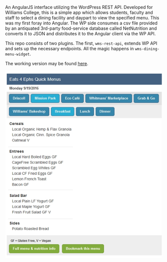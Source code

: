 An AngularJS interface utilizing the WordPress REST API. Developed for Williams College, this is a simple app which allows students, faculty and staff to select a dining facility and daypart to view the specified menu. This was my first foray into Angular. The WP side consumes a csv file provided by an antiquated 3rd-party food-service database called NetNutrition and converts it to JSON and distributes it to the Angular client via the WP API.

This repo consists of two plugins. The first, `wms-rest-api`, extends WP API and sets up the necessary endpoints. All the magic happens in `wms-dining-menu-widget`.

The working version may be found [here](http://dining.williams.edu/eats4ephs/?unitid=29&meal=LUNCH).

![Screenshot of wp-angular-dining-widget](wp-angular-dining-widget.jpg)

